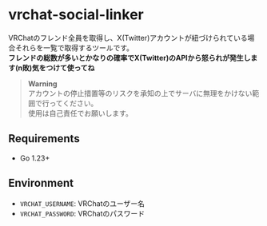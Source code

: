 # vrchat-social-linker

VRChatのフレンド全員を取得し、X(Twitter)アカウントが紐づけられている場合それらを一覧で取得するツールです。  
**フレンドの総数が多いとかなりの確率でX(Twitter)のAPIから怒られが発生します(n敗)気をつけて使ってね**  

> **Warning**  
> アカウントの停止措置等のリスクを承知の上でサーバに無理をかけない範囲で行ってください。  
> 使用は自己責任でお願いします。  

## Requirements

- Go 1.23+

## Environment

- `VRCHAT_USERNAME`: VRChatのユーザー名
- `VRCHAT_PASSWORD`: VRChatのパスワード
